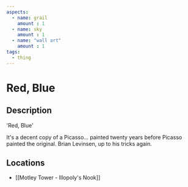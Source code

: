 ```yaml
---
aspects: 
  - name: grail
    amount : 1
  - name: sky
    amount : 1
  - name: "wall art"
    amount : 1
tags:
  - thing
---
```


# Red, Blue

## Description
'Red, Blue'

It's a decent copy of a Picasso… painted twenty years before Picasso painted the original. Brian Levinsen, up to his tricks again.
## Locations
- [[Motley Tower - Illopoly's Nook]]